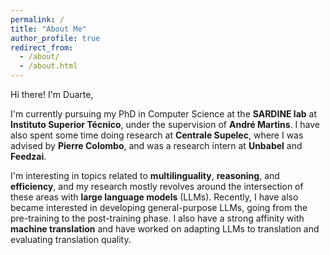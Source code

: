 ```yaml
---
permalink: /
title: "About Me"
author_profile: true
redirect_from: 
  - /about/
  - /about.html
---
```


Hi there! I'm Duarte,

I'm currently pursuing my PhD in Computer Science at the **SARDINE lab** at **Instituto Superior Técnico**, under the supervision of **André Martins**. I have also spent some time doing research at **Centrale Supelec**, where I was advised by **Pierre Colombo**, and was a research intern at **Unbabel** and **Feedzai**.

I'm interesting in topics related to **multilinguality**, **reasoning**, and **efficiency**, and my research mostly revolves around the intersection of these areas with **large language models** (LLMs). Recently, I have also became interested in developing general-purpose LLMs, going from the pre-training to the post-training phase. I also have a strong affinity with **machine translation** and have worked on adapting LLMs to translation and evaluating translation quality.